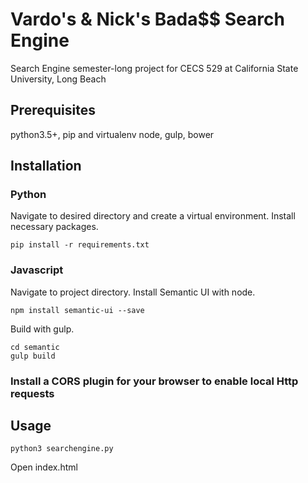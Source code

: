 # Vardo's & Nick's Bada$$ Search Engine
Search Engine semester-long project for CECS 529 at California State University, Long Beach

## Prerequisites
python3.5+, pip and virtualenv
node, gulp, bower

## Installation
### Python
Navigate to desired directory and create a virtual environment.
Install necessary packages.
```
pip install -r requirements.txt
```

### Javascript
Navigate to project directory.
Install Semantic UI with node.
```
npm install semantic-ui --save
```
Build with gulp.
```
cd semantic
gulp build
```

### Install a CORS plugin for your browser to enable local Http requests

## Usage
```
python3 searchengine.py
```
Open index.html
